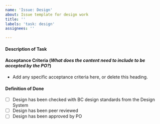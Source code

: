 ```yaml
---
name: 'Issue: Design'
about: Issue template for design work
title: ''
labels: 'task: design'
assignees: ''

---
```


#### Description of Task

#### Acceptance Criteria (_What does the content need to include to be accepted by the PO?_)

- Add any specific acceptance criteria here, or delete this heading.

#### Definition of Done

- [ ] Design has been checked with BC design standards from the Design System
- [ ] Design has been peer reviewed
- [ ] Design has been approved by PO
